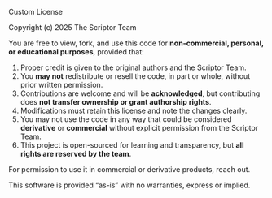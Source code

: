 Custom License

Copyright (c) 2025 The Scriptor Team

You are free to view, fork, and use this code for **non-commercial, personal, or educational purposes**, provided that:

1. Proper credit is given to the original authors and the Scriptor Team.
2. You **may not** redistribute or resell the code, in part or whole, without prior written permission.
3. Contributions are welcome and will be **acknowledged**, but contributing does **not transfer ownership or grant authorship rights**.
4. Modifications must retain this license and note the changes clearly.
5. You may not use the code in any way that could be considered **derivative** or **commercial** without explicit permission from the Scriptor Team.
6. This project is open-sourced for learning and transparency, but **all rights are reserved by the team**.

For permission to use it in commercial or derivative products, reach out.

This software is provided “as-is” with no warranties, express or implied.
